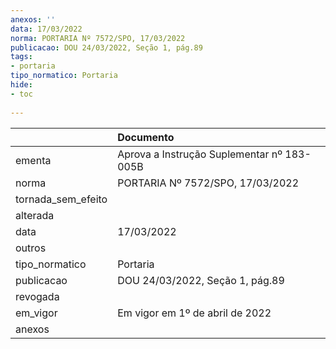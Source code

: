 ```yaml
---
anexos: ''
data: 17/03/2022
norma: PORTARIA Nº 7572/SPO, 17/03/2022
publicacao: DOU 24/03/2022, Seção 1, pág.89
tags:
- portaria
tipo_normatico: Portaria
hide: 
- toc 
 
---
```


|                    | Documento                                  |
|:-------------------|:-------------------------------------------|
| ementa             | Aprova a Instrução Suplementar nº 183-005B |
| norma              | PORTARIA Nº 7572/SPO, 17/03/2022           |
| tornada_sem_efeito |                                            |
| alterada           |                                            |
| data               | 17/03/2022                                 |
| outros             |                                            |
| tipo_normatico     | Portaria                                   |
| publicacao         | DOU 24/03/2022, Seção 1, pág.89            |
| revogada           |                                            |
| em_vigor           | Em vigor em 1º de  abril de 2022           |
| anexos             |                                            |